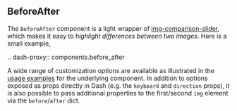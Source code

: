 ## BeforeAfter

The `BeforeAfter` component is a light wrapper of [img-comparison-slider](https://github.com/sneas/img-comparison-slider), which makes it easy to *highlight differences between two images*. Here is a small example,

.. dash-proxy:: components.before_after

A wide range of customization options are available as illustrated in the [usage examples](https://img-comparison-slider.sneas.io/examples.html) for the underlying component. In addition to options exposed as props directly in Dash (e.g. the `keyboard` and `direction` props), it is also possible to pass additional properties to the first/second `img` element via the `before`/`after` dict. 
